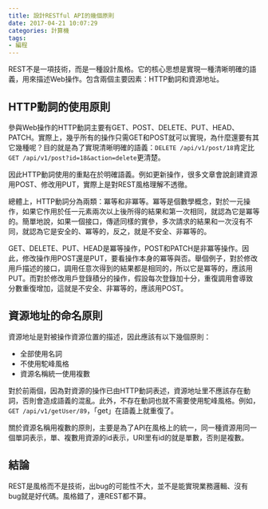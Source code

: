 ```yaml
---
title: 設計RESTful API的幾個原則
date: 2017-04-21 10:07:29
categories: 計算機
tags:
- 編程
---
```


REST不是一項技術，而是一種設計風格。它的核心思想是實現一種清晰明確的語義，用來描述Web操作。包含兩個主要因素：HTTP動詞和資源地址。

## HTTP動詞的使用原則

參與Web操作的HTTP動詞主要有GET、POST、DELETE、PUT、HEAD、PATCH。實際上，幾乎所有的操作只需GET和POST就可以實現，為什麼還要有其它幾種呢？目的就是為了實現清晰明確的語義：`DELETE /api/v1/post/18`肯定比`GET /api/v1/post?id=18&action=delete`更清楚。

因此HTTP動詞使用的重點在於明確語義。例如更新操作，很多文章會說創建資源用POST、修改用PUT，實際上是對REST風格理解不透徹。

總體上，HTTP動詞分為兩類：冪等和非冪等。冪等是個數學概念，對於一元操作，如果它作用於任一元素兩次以上後所得的結果和第一次相同，就認為它是冪等的。簡單地說，如果一個接口，傳遞同樣的實參，多次請求的結果和一次沒有不同，就認為它是安全的、冪等的，反之，就是不安全、非冪等的。

GET、DELETE、PUT、HEAD是冪等操作，POST和PATCH是非冪等操作。因此，修改操作用POST還是PUT，要看操作本身的冪等與否。舉個例子，對於修改用戶描述的接口，調用任意次得到的結果都是相同的，所以它是冪等的，應該用PUT。而對於修改用戶登錄積分的操作，假設每次登錄加十分，重復調用會導致分數重復增加，這就是不安全、非冪等的，應該用POST。

## 資源地址的命名原則

資源地址是對被操作資源位置的描述，因此應該有以下幾個原則：

* 全部使用名詞
* 不使用駝峰風格
* 資源名稱統一使用複數

對於前兩個，因為對資源的操作已由HTTP動詞表述，資源地址里不應該存在動詞，否則會造成語義的混亂。此外，不存在動詞也就不需要使用駝峰風格。例如，`GET /api/v1/getUser/89`，「get」在語義上就重復了。

關於資源名稱用複數的原則，主要是為了API在風格上的統一，同一種資源用同一個單詞表示，單、複數用資源的id表示，URI里有id的就是單數，否則是複數。

## 結論

REST是風格而不是技術，出bug的可能性不大，並不是能實現業務邏輯、沒有bug就是好代碼。風格錯了，連REST都不算。

